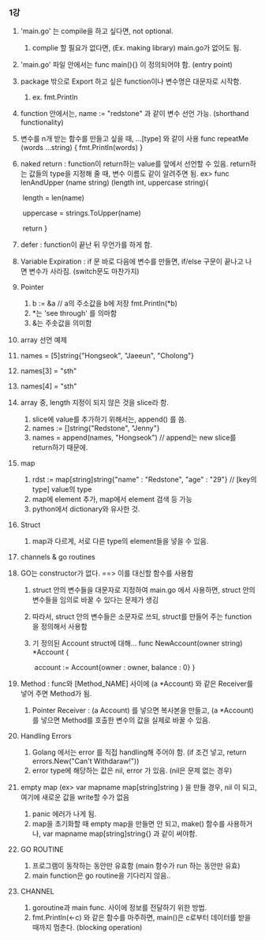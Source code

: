 ### 1강

1. 'main.go' 는 compile을 하고 싶다면, not optional.

   1. complie 할 필요가 없다면, (Ex. making library) main.go가 없어도 됨.

2. 'main.go' 파일 안에서는 func main(){} 이 정의되어야 함. (entry point)

3. package 밖으로 Export 하고 싶은 function이나 변수명은 대문자로 시작함.

   1. ex. fmt.Println

4. function 안에서는, name := "redstone" 과 같이 변수 선언 가능. (shorthand functionality)

5. 변수를 n개 받는 함수를 만들고 싶을 때, ...[type] 와 같이 사용
    func repeatMe (words …string) {
      fmt.Println(words)
    }

6. naked return : function이 return하는 value를 앞에서 선언할 수 있음. return하는 값들의 type을 지정해 줄 때, 변수 이름도 같이 알려주면 됨.
   ex> func lenAndUpper (name string) (length int, uppercase string){

   ​    length = len(name)

   ​    uppercase = strings.ToUpper(name)

   ​    return
   }

7. defer : function이 끝난 뒤 무언가를 하게 함.

8. Variable Expiration : if 문 바로 다음에 변수를 만들면, if/else 구문이 끝나고 나면 변수가 사라짐. (switch문도 마찬가지)

9. Pointer

    1. b := &a // a의 주소값을 b에 저장
        fmt.Println(*b)
    2. *는 'see through' 를 의마함
    3. &는 주솟값을 의미함

10. array 선언 예제

   11. names = [5]string{"Hongseok", "Jaeeun", "Cholong"}

   12. names[3] = "sth"

   3. names[4] = "sth"

11. array 중, length 지정이 되지 않은 것을 slice라 함.

     1.  slice에 value를 추가하기 위해서는, append() 를 씀.
     2.  names := []string{"Redstone", "Jenny"}
     3.  names = append(names, "Hongseok")   // append는 new slice를 return하기 때문에.

15. map

      1.  rdst := map[string]string{"name" : "Redstone", "age" : "29"} // [key의 type] value의 type
      2.  map에 element 추가, map에서 element 검색 등 가능
       3.  python에서 dictionary와 유사한 것.

16. Struct

     1. map과 다르게, 서로 다른 type의 element들을 넣을 수 있음.

17. channels & go routines

18. GO는 constructor가 없다.  ==> 이를 대신할 함수를 사용함

     1. struct 안의 변수들을 대문자로 지정하여 main.go 에서 사용하면, struct 안의 변수들을 임의로 바꿀 수 있다는 문제가 생김

     2. 따라서, struct 안의 변수들은 소문자로 쓰되, struct를 만들어 주는 function을 정의해서 사용함

     3. 기 정의된 Account struct에 대해...
         func NewAccount(owner string) *Account {

         ​	account := Account{owner : owner, balance : 0}
         }

19. Method : func와 [Method_NAME] 사이에 (a *Account) 와 같은 Receiver를 넣어 주면 Method가 됨.

     1. Pointer Receiver : (a Account) 를 넣으면 복사본을 만들고,  (a *Account)를 넣으면 Method를 호출한 변수의 값을 실제로
         바꿀 수 있음.

20. Handling Errors

     1. Golang 에서는 error 를 직접 handling해 주어야 함. (if 조건 넣고, return errors.New("Can't Withdaraw!"))
     2. error type에 해당하는 값은 nil, error 가 있음. (nil은 문제 없는 경우)

21. empty map (ex> var mapname map[string]string ) 을 만들 경우, nil 이 되고, 여기에 새로운 값을 write할 수가 없음

     1. panic 에러가 나게 됨.
     2. map을 초기화할 때 empty map을 만들면 안 되고, make() 함수를 사용하거나, var mapname map[string]string{} 과 같이 써야함.

22. GO ROUTINE

     1. 프로그램이 동작하는 동안만 유효함 (main 함수가 run 하는 동안만 유효)
     2. main function은 go routine을 기다리지 않음.. 

23. CHANNEL 

     1. goroutine과 main func. 사이에 정보를 전달하기 위한 방법.
     2. fmt.Println(<-c) 와 같은 함수를 마주하면, main()은 c로부터 데이터를 받을 때까지 멈춘다. (blocking operation)

     

     



